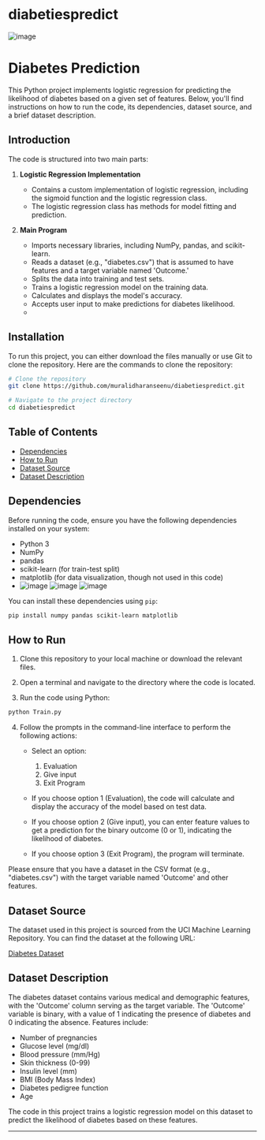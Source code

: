 # diabetiespredict
![image](https://github.com/muralidharanseenu/diabetiespredict/assets/146166413/f547b07d-e2ab-4742-ac7d-f095bbdcf09b)

# Diabetes Prediction

This Python project implements logistic regression for predicting the likelihood of diabetes based on a given set of features. Below, you'll find instructions on how to run the code, its dependencies, dataset source, and a brief dataset description.

## Introduction

The code is structured into two main parts:

1. **Logistic Regression Implementation**
   - Contains a custom implementation of logistic regression, including the sigmoid function and the logistic regression class.
   - The logistic regression class has methods for model fitting and prediction.

2. **Main Program**
   - Imports necessary libraries, including NumPy, pandas, and scikit-learn.
   - Reads a dataset (e.g., "diabetes.csv") that is assumed to have features and a target variable named 'Outcome.'
   - Splits the data into training and test sets.
   - Trains a logistic regression model on the training data.
   - Calculates and displays the model's accuracy.
   - Accepts user input to make predictions for diabetes likelihood.
   - 
## Installation

To run this project, you can either download the files manually or use Git to clone the repository. Here are the commands to clone the repository:

```bash
# Clone the repository
git clone https://github.com/muralidharanseenu/diabetiespredict.git

# Navigate to the project directory
cd diabetiespredict 
 ```
     

## Table of Contents

- [Dependencies](#dependencies)
- [How to Run](#how-to-run)
- [Dataset Source](#dataset-source)
- [Dataset Description](#dataset-description)

## Dependencies

Before running the code, ensure you have the following dependencies installed on your system:

- Python 3
- NumPy
- pandas
- scikit-learn (for train-test split)
- matplotlib (for data visualization, though not used in this code)
- ![image](https://github.com/Keerthilucifergithub/diabetiespredict/assets/138312646/17935095-ce84-487e-a875-abc8a3f0da09 )           ![image](https://github.com/Keerthilucifergithub/diabetiespredict/assets/138312646/d0aaebf3-415d-49a9-beed-9a4b3fca86a3)
![image](https://github.com/Keerthilucifergithub/diabetiespredict/assets/138312646/667efbd9-10af-40c2-8363-344517219ecb)



You can install these dependencies using `pip`:

```bash
pip install numpy pandas scikit-learn matplotlib
```

## How to Run

1. Clone this repository to your local machine or download the relevant files.

2. Open a terminal and navigate to the directory where the code is located.

3. Run the code using Python:

```bash
python Train.py
```


4. Follow the prompts in the command-line interface to perform the following actions:

   - Select an option:
     1) Evaluation
     2) Give input
     3) Exit Program

   - If you choose option 1 (Evaluation), the code will calculate and display the accuracy of the model based on test data.

   - If you choose option 2 (Give input), you can enter feature values to get a prediction for the binary outcome (0 or 1), indicating the likelihood of diabetes.

   - If you choose option 3 (Exit Program), the program will terminate.

Please ensure that you have a dataset in the CSV format (e.g., "diabetes.csv") with the target variable named 'Outcome' and other features.

## Dataset Source

The dataset used in this project is sourced from the UCI Machine Learning Repository. You can find the dataset at the following URL:

[Diabetes Dataset](https://www.kaggle.com/datasets/mathchi/diabetes-data-set/download?datasetVersionNumber=1)

## Dataset Description

The diabetes dataset contains various medical and demographic features, with the 'Outcome' column serving as the target variable. The 'Outcome' variable is binary, with a value of 1 indicating the presence of diabetes and 0 indicating the absence. Features include:

- Number of pregnancies
- Glucose level (mg/dl)
- Blood pressure (mm/Hg)
- Skin thickness (0-99)
- Insulin level (mm)
- BMI (Body Mass Index)
- Diabetes pedigree function
- Age

The code in this project trains a logistic regression model on this dataset to predict the likelihood of diabetes based on these features.

---

